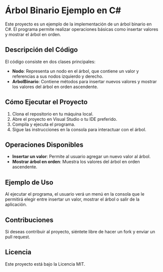 # Árbol Binario Ejemplo en C#

Este proyecto es un ejemplo de la implementación de un árbol binario en C#. El programa permite realizar operaciones básicas como insertar valores y mostrar el árbol en orden.

## Descripción del Código

El código consiste en dos clases principales:

- **Nodo**: Representa un nodo en el árbol, que contiene un valor y referencias a sus nodos izquierdo y derecho.
- **ArbolBinario**: Contiene métodos para insertar nuevos valores y mostrar los valores del árbol en orden ascendente.

## Cómo Ejecutar el Proyecto

1. Clona el repositorio en tu máquina local.
2. Abre el proyecto en Visual Studio o tu IDE preferido.
3. Compila y ejecuta el programa.
4. Sigue las instrucciones en la consola para interactuar con el árbol.

## Operaciones Disponibles

- **Insertar un valor**: Permite al usuario agregar un nuevo valor al árbol.
- **Mostrar árbol en orden**: Muestra los valores del árbol en orden ascendente.

## Ejemplo de Uso

Al ejecutar el programa, el usuario verá un menú en la consola que le permitirá elegir entre insertar un valor, mostrar el árbol o salir de la aplicación.

## Contribuciones

Si deseas contribuir al proyecto, siéntete libre de hacer un fork y enviar un pull request.

## Licencia

Este proyecto está bajo la Licencia MIT.
